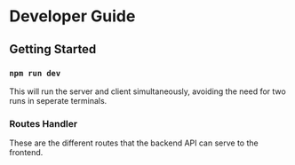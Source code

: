 # Developer Guide

## Getting Started

### `npm run dev`

This will run the server and client simultaneously, avoiding the need for two runs in seperate terminals.

### Routes Handler

These are the different routes that the backend API can serve to the frontend.

